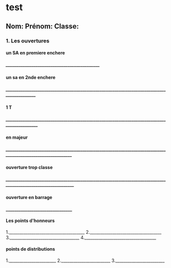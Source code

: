 # test
## Nom:         Prénom:    Classe:

### 1. Les ouvertures

#### un SA   en premiere enchere 

##### ____________________________________________
#### un sa en 2nde enchere
##### _________________________________________________________________________________________

#### 1 T
##### __________________________________________________________________________________________




#### en majeur
#####  __________________________________________________________________________________________________________

#### ouverture trop classe

##### ___________________________________________________________________________________________________________

#### ouverture en barrage
#### _______________________________

#### Les points d'honneurs
1._____________________________________
2.___________________________________
3.__________________________________
4.___________________________________
#### points de distributions
1._______________________
2.________________________
3.________________________

